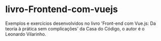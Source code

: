 # livro-Frontend-com-vuejs
Exemplos e exercícios desenvolvidos no livro 'Front-end com Vue.js: Da teoria à prática sem complicações' da Casa do Código, o autor é o  Leonardo Vilarinho.
